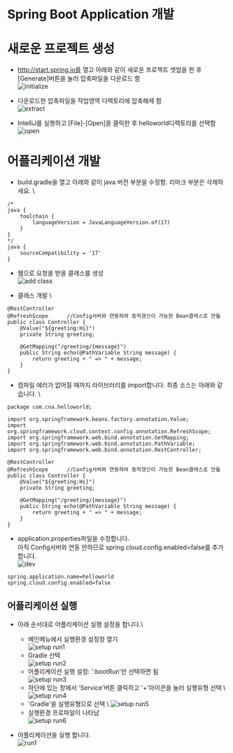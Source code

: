 # Spring Boot Application 개발

# 새로운 프로젝트 생성
- http://start.spring.io를 열고 아래와 같이 새로운 프로젝트 셋업을 한 후\
[Generate]버튼을 눌러 압축파일을 다운로드 함 \
![initialize](./images/create_project.png)

- 다운로드한 압축파일을 작업영역 디렉토리에 압축해제 함 \
![extract](./images/create_project2.png)

- IntelliJ를 실행하고 [File]-[Open]을 클릭한 후 helloworld디렉토리를 선택함\
![open](./images/create_project3.png)

# 어플리케이션 개발
- build.gradle을 열고 아래와 같이 java 버전 부분을 수정함. 리마크 부분은 삭제하세요. \ 
```
/*
java {
	toolchain {
		languageVersion = JavaLanguageVersion.of(17)
	}
}
*/
java {
	sourceCompatibility = '17'
}
```

- 웹으로 요청을 받을 클래스를 생성 \
![add class](./images/add_class.png)

- 클래스 개발 \
```
@RestController
@RefreshScope      //Config서버와 연동하여 동적갱신이 가능한 Bean클래스로 만듦
public class Controller {
    @Value("${greeting:Hi}")
    private String greeting;

    @GetMapping("/greeting/{message}")
    public String echo(@PathVariable String message) {
        return greeting + " => " + message;
    }
}
```

- 컴파일 에러가 없어질 때까지 라이브러리를 import합니다. 최종 소스는 아래와 같습니다. \
```
package com.cna.helloworld;

import org.springframework.beans.factory.annotation.Value;
import org.springframework.cloud.context.config.annotation.RefreshScope;
import org.springframework.web.bind.annotation.GetMapping;
import org.springframework.web.bind.annotation.PathVariable;
import org.springframework.web.bind.annotation.RestController;

@RestController
@RefreshScope      //Config서버와 연동하여 동적갱신이 가능한 Bean클래스로 만듦
public class Controller {
    @Value("${greeting:Hi}")
    private String greeting;

    @GetMapping("/greeting/{message}")
    public String echo(@PathVariable String message) {
        return greeting + " => " + message;
    }
}
```

- application.properties파일을 수정합니다. \
아직 Config서버와 연동 안하므로 spring.cloud.config.enabled=false를 추가합니다. \
![dev](./images/dev1.png)
```
spring.application.name=helloworld
spring.cloud.config.enabled=false
```


## 어플리케이션 실행 
- 아래 순서대로 어플리케이션 실행 설정을 합니다.\
    - 메인메뉴에서 실행환경 설정창 열기 \
    ![setup run1](./images/setup_run1.png)
    - Gradle 선택 \
    ![setup run2](./images/setup_run2.png)
    - 어플리케이션 실행 설정: ':bootRun'만 선택하면 됨 \
    ![setup run3](./images/setup_run3.png)
    - 하단에 있는 창에서 'Service'버튼 클릭하고 '+'아이콘을 눌러 실행유형 선택 \ 
    ![setup run4](./images/setup_run4.png)
    - 'Gradle'을 실행유형으로 선택 \ 
    ![setup run5](./images/setup_run5.png)
    - 실행환경 프로파일이 나타남  \
    ![setup run6](./images/setup_run6.png)

- 어플리케이션을 실행 합니다. \
![run1](./images/run1.png)